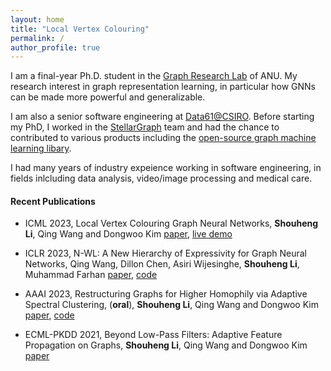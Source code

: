 ```yaml
---
layout: home
title: "Local Vertex Colouring"
permalink: /
author_profile: true
---
```


I am a final-year Ph.D. student in the [Graph Research Lab](https://graphlabanu.github.io/website/) of ANU. My research interest in graph representation learning, in particular how GNNs can be made more powerful and generalizable.

I am also a senior software engineering at [Data61@CSIRO](https://algorithm.data61.csiro.au/). Before starting my PhD, I worked in the [StellarGraph](https://www.stellargraph.io/) team and had the chance to contributed to various products including the [open-source graph machine learning libary](https://www.stellargraph.io/library).

I had many years of industry expeience working in software engineering, in fields inlcluding data analysis, video/image processing and medical care.

#### Recent Publications

- ICML 2023, Local Vertex Colouring Graph Neural Networks,
  **Shouheng Li**, Qing Wang and Dongwoo Kim
  [paper](https://openreview.net/pdf?id=szL4HN4hkH), [live demo](/demo/local-vertex-colouring)

- ICLR 2023, N-WL: A New Hierarchy of Expressivity for Graph Neural Networks, Qing Wang, Dillon Chen, Asiri Wijesinghe, **Shouheng Li**, Muhammad Farhan
  [paper](https://openreview.net/pdf?id=5cAI0qXxyv), [code](https://graphlabanu.github.io/website/code_datasets/)

- AAAI 2023, Restructuring Graphs for Higher Homophily via Adaptive Spectral Clustering, (**oral**), **Shouheng Li**, Qing Wang and Dongwoo Kim
  [paper](https://arxiv.org/abs/2206.02386), [code](https://graphlabanu.github.io/website/code_datasets/)

- ECML-PKDD 2021, Beyond Low-Pass Filters: Adaptive Feature Propagation on Graphs, **Shouheng Li**, Qing Wang and Dongwoo Kim
  [paper](https://arxiv.org/abs/2103.14187)
